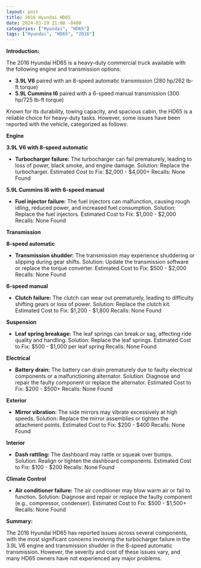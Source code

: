 ```yaml
---
layout: post
title: 2016 Hyundai HD65
date: 2024-03-29 21:00 -0400
categories: ["Hyundai", "HD65"]
tags: ["Hyundai", "HD65", "2016"]
---
```

**Introduction:**

The 2016 Hyundai HD65 is a heavy-duty commercial truck available with the following engine and transmission options:

* **3.9L V6** paired with an 8-speed automatic transmission (280 hp/262 lb-ft torque)
* **5.9L Cummins I6** paired with a 6-speed manual transmission (300 hp/725 lb-ft torque)

Known for its durability, towing capacity, and spacious cabin, the HD65 is a reliable choice for heavy-duty tasks. However, some issues have been reported with the vehicle, categorized as follows:

**Engine**

**3.9L V6 with 8-speed automatic**

* **Turbocharger failure:** The turbocharger can fail prematurely, leading to loss of power, black smoke, and engine damage.
Solution: Replace the turbocharger.
Estimated Cost to Fix: $2,000 - $4,000+
Recalls: None Found

**5.9L Cummins I6 with 6-speed manual**

* **Fuel injector failure:** The fuel injectors can malfunction, causing rough idling, reduced power, and increased fuel consumption.
Solution: Replace the fuel injectors.
Estimated Cost to Fix: $1,000 - $2,000
Recalls: None Found

**Transmission**

**8-speed automatic**

* **Transmission shudder:** The transmission may experience shuddering or slipping during gear shifts.
Solution: Update the transmission software or replace the torque converter.
Estimated Cost to Fix: $500 - $2,000
Recalls: None Found

**6-speed manual**

* **Clutch failure:** The clutch can wear out prematurely, leading to difficulty shifting gears or loss of power.
Solution: Replace the clutch kit.
Estimated Cost to Fix: $1,200 - $1,800
Recalls: None Found

**Suspension**

* **Leaf spring breakage:** The leaf springs can break or sag, affecting ride quality and handling.
Solution: Replace the leaf springs.
Estimated Cost to Fix: $500 - $1,000 per leaf spring
Recalls: None Found

**Electrical**

* **Battery drain:** The battery can drain prematurely due to faulty electrical components or a malfunctioning alternator.
Solution: Diagnose and repair the faulty component or replace the alternator.
Estimated Cost to Fix: $200 - $500+
Recalls: None Found

**Exterior**

* **Mirror vibration:** The side mirrors may vibrate excessively at high speeds.
Solution: Replace the mirror assemblies or tighten the attachment points.
Estimated Cost to Fix: $200 - $400
Recalls: None Found

**Interior**

* **Dash rattling:** The dashboard may rattle or squeak over bumps.
Solution: Realign or tighten the dashboard components.
Estimated Cost to Fix: $100 - $200
Recalls: None Found

**Climate Control**

* **Air conditioner failure:** The air conditioner may blow warm air or fail to function.
Solution: Diagnose and repair or replace the faulty component (e.g., compressor, condenser).
Estimated Cost to Fix: $500 - $1,500+
Recalls: None Found

**Summary:**

The 2016 Hyundai HD65 has reported issues across several components, with the most significant concerns involving the turbocharger failure in the 3.9L V6 engine and transmission shudder in the 8-speed automatic transmission. However, the severity and cost of these issues vary, and many HD65 owners have not experienced any major problems.
